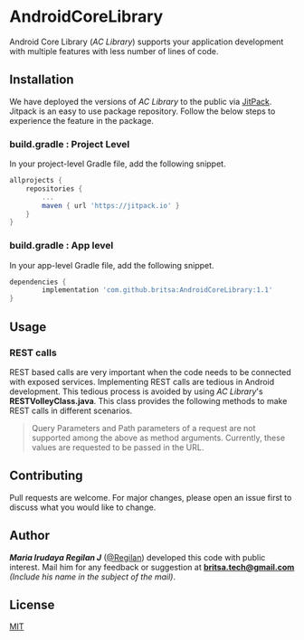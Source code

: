 # AndroidCoreLibrary

Android Core Library (_AC Library_) supports your application development with multiple features with less number of lines of code.

## Installation

We have deployed the versions of _AC Library_ to the public via [JitPack]("https://jitpack.io/"). Jitpack is an easy to use package repository. Follow the below steps to experience the feature in the package.

### build.gradle : Project Level

In your project-level Gradle file, add the following snippet.

```gradle
allprojects {
	repositories {
		...
		maven { url 'https://jitpack.io' }
	}
}
```

### build.gradle : App level

In your app-level Gradle file, add the following snippet.

```gradle
dependencies {
        implementation 'com.github.britsa:AndroidCoreLibrary:1.1'
}
```

## Usage

### REST calls

REST based calls are very important when the code needs to be connected with exposed services. Implementing REST calls are tedious in Android development. This tedious process is avoided by using _AC Library_'s **RESTVolleyClass.java**. This class provides the following methods to make REST calls in different scenarios.

>Query Parameters and Path parameters of a request are not supported among the above as method arguments. Currently, these values are requested to be passed in the URL.

## Contributing
Pull requests are welcome. For major changes, please open an issue first to discuss what you would like to change.

## Author

***Maria Irudaya Regilan J*** ([@Regilan]("https://github.com/Regilan")) developed this code with public interest. Mail him for any feedback or suggestion at **britsa.tech@gmail.com** *(Include his name in the subject of the mail)*.

## License
[MIT](https://choosealicense.com/licenses/mit/)
